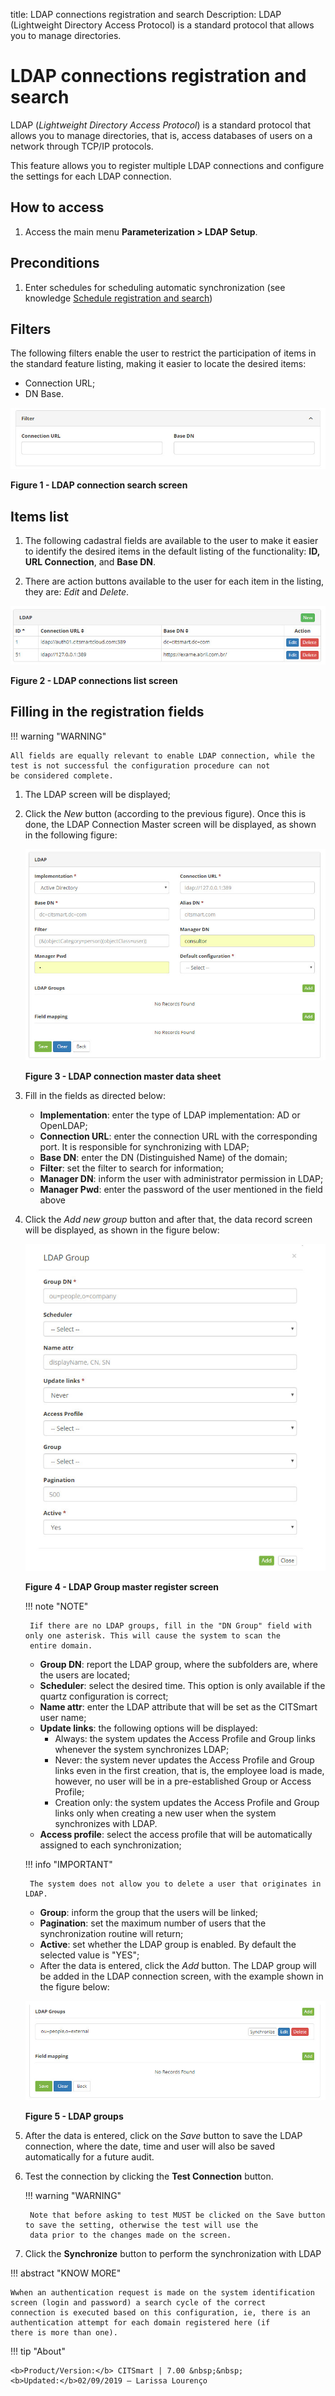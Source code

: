 title: LDAP connections registration and search
Description: LDAP (Lightweight Directory Access Protocol) is a standard protocol that allows you to manage directories.
# LDAP connections registration and search

LDAP (*Lightweight Directory Access Protocol*) is a standard protocol that allows you to manage directories, that is, access 
databases of users on a network through TCP/IP protocols.

This feature allows you to register multiple LDAP connections and configure the settings for each LDAP connection.

How to access
-----------------

1. Access the main menu **Parameterization > LDAP Setup**.

Preconditions
---------------

1. Enter schedules for scheduling automatic synchronization (see knowledge [Schedule registration and search][1])

Filters
----------

The following filters enable the user to restrict the participation of items in the standard feature listing, making it easier to 
locate the desired items:

- Connection URL;
- DN Base.
    
![Connection](images/ldap.img1.jpg)

**Figure 1 - LDAP connection search screen**

Items list
--------------------

1. The following cadastral fields are available to the user to make it easier to identify the desired items in the default listing of the functionality: **ID, URL Connection**, and **Base DN**.

2. There are action buttons available to the user for each item in the listing, they are: *Edit* and *Delete*.

![Listing](images/ldap.img2.jpg)

**Figure 2 - LDAP connections list screen**

Filling in the registration fields
------------------------------------

!!! warning "WARNING"

    All fields are equally relevant to enable LDAP connection, while the test is not successful the configuration procedure can not 
    be considered complete.
    
1. The LDAP screen will be displayed;

2. Click the *New* button (according to the previous figure). Once this is done, the LDAP Connection Master screen will be 
displayed, as shown in the following figure:

    ![Entry](images/ldap.img3.jpg)
    
    **Figure 3 - LDAP connection master data sheet**
    
3. Fill in the fields as directed below:

    - **Implementation**: enter the type of LDAP implementation: AD or OpenLDAP;
    - **Connection URL**: enter the connection URL with the corresponding port. It is responsible for synchronizing with LDAP;
    - **Base DN**: enter the DN (Distinguished Name) of the domain;
    - **Filter**: set the filter to search for information;
    - **Manager DN**: inform the user with administrator permission in LDAP;
    - **Manager Pwd**: enter the password of the user mentioned in the field above
    
4. Click the *Add new group* button and after that, the data record screen will be displayed, as shown in the figure below:

    ![Group](images/ldap.img4.jpg)
    
    **Figure 4 - LDAP Group master register screen**
    
    !!! note "NOTE"
    
        Iif there are no LDAP groups, fill in the "DN Group" field with only one asterisk. This will cause the system to scan the 
        entire domain.
        
    - **Group DN**: report the LDAP group, where the subfolders are, where the users are located;
    - **Scheduler**: select the desired time. This option is only available if the quartz configuration is correct;
    - **Name attr**: enter the LDAP attribute that will be set as the CITSmart user name;
    - **Update links**: the following options will be displayed:
        - Always: the system updates the Access Profile and Group links whenever the system synchronizes LDAP;
        - Never: the system never updates the Access Profile and Group links even in the first creation, that is, the employee load 
        is made, however, no user will be in a pre-established Group or Access Profile;
        - Creation only: the system updates the Access Profile and Group links only when creating a new user when the system 
        synchronizes with LDAP.
    - **Access profile**: select the access profile that will be automatically assigned to each synchronization;
    
    !!! info "IMPORTANT"
    
        The system does not allow you to delete a user that originates in LDAP.
        
    - **Group**: inform the group that the users will be linked;
    - **Pagination**: set the maximum number of users that the synchronization routine will return;
    - **Active**: set whether the LDAP group is enabled. By default the selected value is "YES";
    - After the data is entered, click the *Add* button. The LDAP group will be added in the LDAP connection screen, with the 
    example shown in the figure below:
    
    ![LDAP](images/ldap.img5.jpg)
    
    **Figure 5 - LDAP groups**
    
5. After the data is entered, click on the *Save* button to save the LDAP connection, where the date, time and user will also be 
saved automatically for a future audit.

6. Test the connection by clicking the **Test Connection** button.

    !!! warning "WARNING"
    
        Note that before asking to test MUST be clicked on the Save button to save the setting, otherwise the test will use the 
        data prior to the changes made on the screen.
        
7. Click the **Synchronize** button to perform the synchronization with LDAP

!!! abstract "KNOW MORE"

    Wwhen an authentication request is made on the system identification screen (login and password) a search cycle of the correct 
    connection is executed based on this configuration, ie, there is an authentication attempt for each domain registered here (if 
    there is more than one).
    
!!! tip "About"

    <b>Product/Version:</b> CITSmart | 7.00 &nbsp;&nbsp;
    <b>Updated:</b>02/09/2019 – Larissa Lourenço
    
[1]:/en-us/citsmart-platform-7/processes/event/time-registration.html
